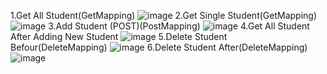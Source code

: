 1.Get All Student(GetMapping)
![image](https://github.com/user-attachments/assets/e169b47c-0af5-4562-8b59-4670cae50200)
2.Get Single Student(GetMapping)
![image](https://github.com/user-attachments/assets/1b26a8c5-d10c-415b-844d-976ddfa0f732)
3.Add Student (POST)(PostMapping)
![image](https://github.com/user-attachments/assets/db363d74-9bc0-40da-b9b0-c8768f3c4927)
4.Get All Student After Adding New Student
![image](https://github.com/user-attachments/assets/19deb91c-4898-4867-b284-1c008129cfc3)
5.Delete Student Befour(DeleteMapping)
![image](https://github.com/user-attachments/assets/b07755e9-5f74-4408-91cb-fda2f079f6a4)
6.Delete Student After(DeleteMapping)
![image](https://github.com/user-attachments/assets/326626b0-fdff-4c4a-99c1-db83a649025e)
